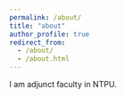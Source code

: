 ```yaml
---
permalink: /about/
title: "about"
author_profile: true
redirect_from: 
  - /about/
  - /about.html
---
```


I am adjunct faculty in NTPU.
